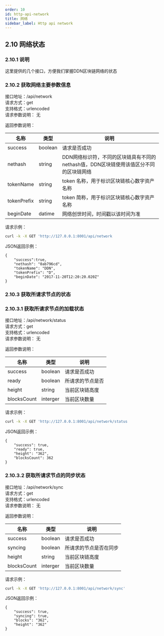 ```yaml
---
order: 10
id: http-api-network
title: 网络
sidebar_label: Http api network
---
```


## **2.10 网络状态**   
### **2.10.1 说明**   

这里提供的几个接口，方便我们掌握DDN区块链网络的状态

### **2.10.2 获取网络主要参数信息**

接口地址：/api/network   
请求方式：get   
支持格式：urlencoded   
请求参数说明： 无
   
返回参数说明：   

|名称	|类型   |说明              |   
|------ |-----  |----              |   
|success|boolean  |请求是否成功 |    
|nethash|string  |DDN网络标识符，不同的区块链具有不同的nethash值，DDN区块链使用该值区分不同的区块链网络     |    
|tokenName|string  |token 名称，用于标识区块链核心数字资产名称     |    
|tokenPrefix|string  |token 简称，用于标识区块链核心数字资产名称     |    
|beginDate|datime  |网络创世时间，时间戳以该时间为准     |    
   
请求示例：   
```bash   
curl -k -X GET 'http://127.0.0.1:8001/api/network  
```   
   
JSON返回示例：   
```
{
    "success":true,
    "nethash": "0ab796cd",
    "tokenName": "DDN",
    "tokenPrefix": "D",
    "beginDate": "2017-11-20T12:20:20.020Z"
}
```

### **2.10.3 获取所请求节点的状态**

### **2.10.3.1 获取所请求节点的加载状态**
接口地址：/api/network/status   
请求方式：get   
支持格式：urlencoded   
请求参数说明： 无
   
   
返回参数说明：   

|名称	|类型   |说明              |   
|------ |-----  |----              |   
|success|boolean  |请求是否成功 |    
|ready|boolean  |所请求的节点是否 |    
|height|string  |当前区块链高度 |    
|blocksCount|interger  |当前区块数量 |    

请求示例：
```bash   
curl -k -X GET 'http://127.0.0.1:8001/api/network/status
```   

JSON返回示例：
```   
{
    "success": true,
    "ready": true,
    "height": "362",
    "blocksCount": 362
}
```

### **2.10.3.2 获取所请求节点的同步状态**
接口地址：/api/network/sync   
请求方式：get   
支持格式：urlencoded   
请求参数说明： 无
   
   
返回参数说明：   

|名称	|类型   |说明              |   
|------ |-----  |----              |   
|success|boolean  |请求是否成功 |    
|syncing|boolean  |所请求的节点是否在同步 |    
|height|string  |当前区块链高度 |    
|blocksCount|interger  |当前区块数量 |    

请求示例：
```bash   
curl -k -X GET 'http://127.0.0.1:8001/api/network/sync'
```   

JSON返回示例：   
```
{
    "success": true,
    "syncing": true,
    "blocks": "362",
    "height": "362"
}
```